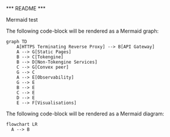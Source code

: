 *** README ***

Mermaid test

The following code-block will be rendered as a Mermaid graph:

```mermaid
graph TD
    A[HTTPS Terminating Reverse Proxy] --> B[API Gateway]
    A --> G[Static Pages]
    B --> C[Tokengine]
    B --> D[Non-Tokengine Services]
    C --> G[Convex peer]
    G --> C
    A --> E[Observability]
    G --> E
    B --> E
    C --> E
    D --> E
    E --> F[Visualisations]
```

The following code-block will be rendered as a Mermaid diagram:

```mermaid
flowchart LR
  A --> B
```



